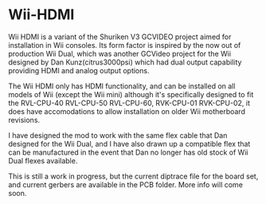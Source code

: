 # Wii-HDMI

Wii HDMI is a variant of the Shuriken V3 GCVIDEO project aimed for installation in Wii consoles. Its form factor is inspired by the now out of production Wii Dual, which was another GCVideo project for the Wii designed by Dan Kunz(citrus3000psi) which had dual output capability providing HDMI and analog output options. 

The Wii HDMI only has HDMI functionality, and can be installed on all models of Wii (except the Wii mini) although it's specifically designed to fit the RVL-CPU-40 RVL-CPU-50 RVL-CPU-60, RVK-CPU-01 RVK-CPU-02, it does have accomodations to allow installation on older Wii motherboard revisions. 

I have designed the mod to work with the same flex cable that Dan designed for the Wii Dual, and I have also drawn up a compatible flex that can be manufactured in the event that Dan no longer has old stock of Wii Dual flexes available. 

This is still a work in progress, but the current diptrace file for the board set, and current gerbers are available in the PCB folder. More info will come soon. 

